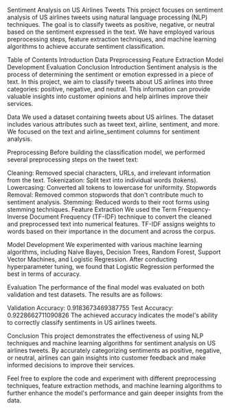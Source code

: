 Sentiment Analysis on US Airlines Tweets
This project focuses on sentiment analysis of US airlines tweets using natural language processing (NLP) techniques. The goal is to classify tweets as positive, negative, or neutral based on the sentiment expressed in the text. We have employed various preprocessing steps, feature extraction techniques, and machine learning algorithms to achieve accurate sentiment classification.

Table of Contents
Introduction
Data
Preprocessing
Feature Extraction
Model Development
Evaluation
Conclusion
Introduction
Sentiment analysis is the process of determining the sentiment or emotion expressed in a piece of text. In this project, we aim to classify tweets about US airlines into three categories: positive, negative, and neutral. This information can provide valuable insights into customer opinions and help airlines improve their services.

Data
We used a dataset containing tweets about US airlines. The dataset includes various attributes such as tweet text, airline, sentiment, and more. We focused on the text and airline_sentiment columns for sentiment analysis.

Preprocessing
Before building the classification model, we performed several preprocessing steps on the tweet text:

Cleaning: Removed special characters, URLs, and irrelevant information from the text.
Tokenization: Split text into individual words (tokens).
Lowercasing: Converted all tokens to lowercase for uniformity.
Stopwords Removal: Removed common stopwords that don't contribute much to sentiment analysis.
Stemming: Reduced words to their root forms using stemming techniques.
Feature Extraction
We used the Term Frequency-Inverse Document Frequency (TF-IDF) technique to convert the cleaned and preprocessed text into numerical features. TF-IDF assigns weights to words based on their importance in the document and across the corpus.

Model Development
We experimented with various machine learning algorithms, including Naive Bayes, Decision Trees, Random Forest, Support Vector Machines, and Logistic Regression. After conducting hyperparameter tuning, we found that Logistic Regression performed the best in terms of accuracy.

Evaluation
The performance of the final model was evaluated on both validation and test datasets. The results are as follows:

Validation Accuracy: 0.9183673469387755
Test Accuracy: 0.9228662711090826
The achieved accuracy indicates the model's ability to correctly classify sentiments in US airlines tweets.

Conclusion
This project demonstrates the effectiveness of using NLP techniques and machine learning algorithms for sentiment analysis on US airlines tweets. By accurately categorizing sentiments as positive, negative, or neutral, airlines can gain insights into customer feedback and make informed decisions to improve their services.

Feel free to explore the code and experiment with different preprocessing techniques, feature extraction methods, and machine learning algorithms to further enhance the model's performance and gain deeper insights from the data.
